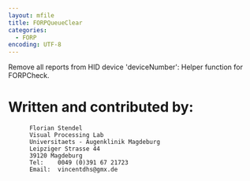 ```yaml
---
layout: mfile
title: FORPQueueClear
categories:
  - FORP
encoding: UTF-8
---
```


Remove all reports from HID device 'deviceNumber':
Helper function for FORPCheck.

# Written and contributed by:

          Florian Stendel
          Visual Processing Lab
          Universitaets - Augenklinik Magdeburg
          Leipziger Strasse 44
          39120 Magdeburg
          Tel:    0049 (0)391 67 21723
          Email:  vincentdhs@gmx.de
